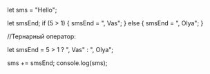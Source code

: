 let sms = "Hello";

let smsEnd;
if (5 > 1) {
    smsEnd = ", Vas";
}
else {
    smsEnd = ", Olya";
}

//Тернарный оператор:


 let smsEnd = 5 > 1 ? ", Vas" : ", Olya";

 sms += smsEnd;
 console.log(sms);